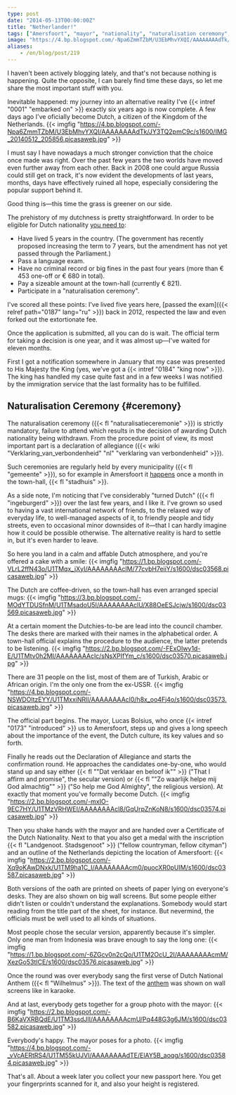 ```yaml
---
type: post
date: "2014-05-13T00:00:00Z"
title: "Netherlander!"
tags: ["Amersfoort", "mayor", "nationality", "naturalisation ceremony", "Netherlands"]
image: "https://4.bp.blogspot.com/-Npa6ZmmTZbM/U3EbMhvYXQI/AAAAAAAAdTk/JY3TQ2pmC9c/s1600/IMG_20140512_205856.picasaweb.jpg"
aliases:
    - /en/blog/post/219
---
```


I haven't been actively blogging lately, and that's not because nothing is happening. Quite the opposite, I can barely find time these days, so let me share the most important stuff with you.

Inevitable happened: my journey into an alternative reality I've {{< intref "0001" "embarked on" >}} exactly six years ago is now complete. A few days ago I've oficially become Dutch, a citizen of the Kingdom of the Netherlands.
{{< imgfig "https://4.bp.blogspot.com/-Npa6ZmmTZbM/U3EbMhvYXQI/AAAAAAAAdTk/JY3TQ2pmC9c/s1600/IMG_20140512_205856.picasaweb.jpg" >}}

<!--more-->

I must say I have nowadays a much stronger conviction that the choice once made was right. Over the past few years the two worlds have moved even further away from each other. Back in 2008 one could argue Russia could still get on track, it's now evident the developments of last years, months, days have effectively ruined all hope, especially considering the popular support behind it.

Good thing is—this time the grass is greener on our side.

The prehistory of my dutchness is pretty straightforward. In order to be eligible for Dutch nationality [you need to](http://www.rijksoverheid.nl/onderwerpen/nederlandse-nationaliteit/nederlander-worden):

* Have lived 5 years in the country. (The government has recently proposed increasing the term to 7 years, but the amendment has not yet passed through the Parliament.)
* Pass a language exam.
* Have no criminal record or big fines in the past four years (more than € 453 one-off or € 680 in total).
* Pay a sizeable amount at the town-hall (currently € 821).
* Participate in a "naturalisation ceremony".

I've scored all these points: I've lived five years here, [passed the exam]({{< relref path="0187" lang="ru" >}}) back in 2012, respected the law and even forked out the extortionate fee.

Once the application is submitted, all you can do is wait. The official term for taking a decision is one year, and it was almost up—I've waited for eleven months.

First I got a notification somewhere in January that my case was presented to His Majesty the King (yes, we've got a {{< intref "0184" "king now" >}}). The king has handled my case quite fast and in a few weeks I was notified by the immigration service that the last formality has to be fulfilled.

## Naturalisation Ceremony {#ceremony}

The naturalisation ceremony ({{< fl "naturalisatieceremonie" >}}) is strictly mandatory, failure to attend which results in the decision of awarding Dutch nationality being withdrawn. From the procedure point of view, its most important part is a declaration of allegiance ({{< wiki "Verklaring_van_verbondenheid" "nl" "verklaring van verbondenheid" >}}).

Such ceremonies are regularly held by every municipality ({{< fl "gemeente" >}}), so for example in Amersfoort it [happens](http://www.amersfoort.nl/naturalisatieceremonie.html) once a month in the town-hall, {{< fl "stadhuis" >}}.

As a side note, I'm noticing that I've considerably "turned Dutch" ({{< fl "ingeburgerd" >}}) over the last few years, and I like it. I've grown so used to having a vast international network of friends, to the relaxed way of everyday life, to well-managed aspects of it, to friendly people and tidy streets, even to occasional minor downsides of it—that I can hardly imagine how it could be possible otherwise. The alternative reality is hard to settle in, but it's even harder to leave.

So here you land in a calm and affable Dutch atmosphere, and you're offered a cake with a smile:
{{< imgfig "https://1.bp.blogspot.com/-VLrL2ffN43o/U1TMqx_jXyI/AAAAAAAAclM/77cvbH7eiiY/s1600/dsc03568.picasaweb.jpg" >}}

The Dutch are coffee-driven, so the town-hall has even arranged special mugs:
{{< imgfig "https://3.bp.blogspot.com/-MOdYTDUSfnM/U1TMsadoU5I/AAAAAAAAclU/X88OeESJcjw/s1600/dsc03569.picasaweb.jpg" >}}

At a certain moment the Dutchies-to-be are lead into the council chamber. The desks there are marked with their names in the alphabetical order. A town-hall official explains the procedure to the audience, the latter pretends to be listening.
{{< imgfig "https://2.bp.blogspot.com/-FExOIwy1d-E/U1TMtv0h2MI/AAAAAAAAclc/sNsXPIfYm_c/s1600/dsc03570.picasaweb.jpg" >}}

There are 31 people on the list, most of them are of Turkish, Arabic or African origin. I'm the only one from the ex-USSR.
{{< imgfig "https://4.bp.blogspot.com/-NSWDOltzEYY/U1TMxxiNRlI/AAAAAAAAcl0/h8x_oo4Fj4o/s1600/dsc03573.picasaweb.jpg" >}}

The official part begins. The mayor, Lucas Bolsius, who once {{< intref "0173" "introduced" >}} us to Amersfoort, steps up and gives a long speech about the importance of the event, the Dutch culture, its key values and so forth.

Finally he reads out the Declaration of Allegiance and starts the confirmation round. He approaches the candidates one-by-one, who would stand up and say either {{< fl ""Dat verklaar en beloof ik"" >}} ("That I affirm and promise", the secular version) or {{< fl ""Zo waarlijk helpe mij God almachtig"" >}} ("So help me God Almighty", the religious version). At exactly that moment you've formally become Dutch.
{{< imgfig "https://2.bp.blogspot.com/-mxIO-9EC7HY/U1TMzVRHWEI/AAAAAAAAcl8/GqUrpZnKoN8/s1600/dsc03574.picasaweb.jpg" >}}

Then you shake hands with the mayor and are handed over a Certificate of the Dutch Nationality. Next to that you also get a medal with the inscription {{< fl "Landgenoot. Stadsgenoot" >}} ("fellow countryman, fellow cityman") and an outline of the Netherlands depicting the location of Amersfoort:
{{< imgfig "https://2.bp.blogspot.com/-Xq9oKAwDNxk/U1TM9ha1C_I/AAAAAAAAcm0/puocXR0pUIM/s1600/dsc03587.picasaweb.jpg" >}}

Both versions of the oath are printed on sheets of paper lying on everyone's desks. They are also shown on big wall screens. But some people either didn't listen or couldn't understand the explanations. Somebody would start reading from the title part of the sheet, for instance. But nevermind, the officials must be well used to all kinds of situations.

Most people chose the secular version, apparently because it's simpler. Only one man from Indonesia was brave enough to say the long one:
{{< imgfig "https://1.bp.blogspot.com/-6ZGcv0n2cQo/U1TM2OcU_2I/AAAAAAAAcmM/XezGo53tICE/s1600/dsc03576.picasaweb.jpg" >}}

Once the round was over everybody sang the first verse of Dutch National Anthem ({{< fl "Wilhelmus" >}}). The text of the [anthem](https://www.youtube.com/watch?v=nTXxFhWllm0) was shown on wall screens like in karaoke.

And at last, everybody gets together for a group photo with the mayor:
{{< imgfig "https://2.bp.blogspot.com/-B6KaVXRBQdE/U1TM3ssdJlI/AAAAAAAAcmU/Pq448G3g6JM/s1600/dsc03582.picasaweb.jpg" >}}

Everybody's happy. The mayor poses for a photo.
{{< imgfig "https://4.bp.blogspot.com/-_vVcAERtRS4/U1TM55kUJVI/AAAAAAAAdTE/ElAY5B_aoqg/s1600/dsc03584.picasaweb.jpg" >}}

That's all. About a week later you collect your new passport here. You get your fingerprints scanned for it, and also your height is registered.
